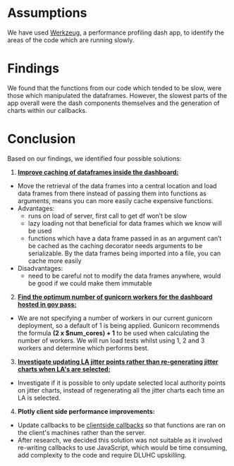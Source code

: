 # Assumptions

We have used [Werkzeug](https://community.plotly.com/t/performance-profiling-dash-apps-with-werkzeug/65199), a performance profiling dash app, to identify the areas of the code which are running slowly. 


# Findings
We found that the functions from our code which tended to be slow, were those which manipulated the dataframes. However, the slowest parts of the app overall were the dash components themselves and the generation of charts within our callbacks. 


# Conclusion
Based on our findings, we identified four possible solutions:

1. **[Improve caching of dataframes inside the dashboard:](https://trello.com/c/RcK4F2Pk/679-wip-caching-of-dataframes)** 
- Move the retrieval of the data frames into a central location and load data frames from there instead of passing them into functions as arguments, means you can more easily cache expensive functions.
- Advantages: 
  - runs on load of server, first call to get df won’t be slow
  - lazy loading not that beneficial for data frames which we know will be used
  - functions which have a data frame passed in as an argument can’t be cached as the caching decorator needs arguments to be serializable. By the data frames being imported into a file, you can cache more easily
- Disadvantages: 
  - need to be careful not to modify the data frames anywhere, would be good if we could make them immutable
 
2. **[Find the optimum number of gunicorn workers for the dashboard hosted in gov pass:](https://trello.com/c/MdyxBrGX/680-wip-gunicorn-settings)**
- We are not specifying a number of workers in our current gunicorn deployment, so a default of 1 is being applied. Gunicorn recommends the formula **(2 x $num_cores) + 1** to be used when calculating the number of workers. We will run load tests whilst using 1, 2 and 3 workers and determine which performs best.

3. **[Investigate updating LA jitter points rather than re-generating jitter charts when LA's are selected:](https://trello.com/c/VJAIYcsF/682-spike-investigate-updating-la-jitter-points-rather-than-re-generating-jitter-charts-when-las-are-selected)** 
- Investigate if it is possible to only update selected local authority points on jitter charts, instead of regenerating all the jitter charts each time an LA is selected.

4. **Plotly client side performance improvements:**
- Update callbacks to be [clientside callbacks](https://dash.plotly.com/clientside-callbacks) so that functions are ran on the client's machines rather than the server.
- After research, we decided this solution was not suitable as it involved re-writing callbacks to use JavaScript, which would be time consuming, add complexity to the code and require DLUHC upskilling.

